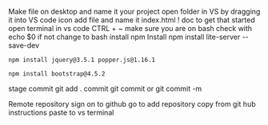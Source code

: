 Make file on desktop and name it your project
open folder in VS by dragging it into VS code icon
add file and name it index.html
! doc to get that started
open terminal in vs code CTRL + ~
make sure you are on bash
    check with   echo $0
    if not change to bash
install npm
Install
    npm install lite-server --save-dev

    npm install jquery@3.5.1 popper.js@1.16.1

    npm install bootstrap@4.5.2

stage commit
    git add .
commit
    git commit
    or
    git commit -m

Remote repository
    sign on to github
    go to add repository
    copy from git hub instructions
    paste to vs terminal
